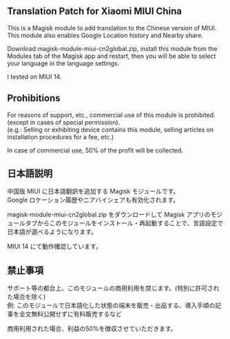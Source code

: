 ## Translation Patch for Xiaomi MIUI China

This is a Magisk module to add translation to the Chinese version of MIUI.  
This module also enables Google Location history and Nearby share.

Download magisk-module-miui-cn2global.zip, install this module from the Modules tab of the Magisk app and restart, then you will be able to select your language in the language settings.

I tested on MIUI 14.

## Prohibitions

For reasons of support, etc., commercial use of this module is prohibited. (except in cases of special permission).  
(e.g.: Selling or exhibiting device contains this module, selling articles on installation procedures for a fee, etc.)

In case of commercial use, 50% of the profit will be collected.

## 日本語説明
中国版 MIUI に日本語翻訳を追加する Magisk モジュールです。    
Google ロケーション履歴やニアバイシェアも有効化されます。

magisk-module-miui-cn2global.zip をダウンロードして Magisk アプリのモジュールタブからこのモジュールをインストール・再起動することで、言語設定で日本語が選べるようになります。

MIUI 14 にて動作確認しています。

## 禁止事項

サポート等の都合上、このモジュールの商用利用を禁じます。(特別に許可された場合を除く)  
例: このモジュールで日本語化した状態の端末を販売・出品する、導入手順の記事を全文無料公開せずに有料販売するなど

商用利用された場合、利益の50%を徴収させていただきます。